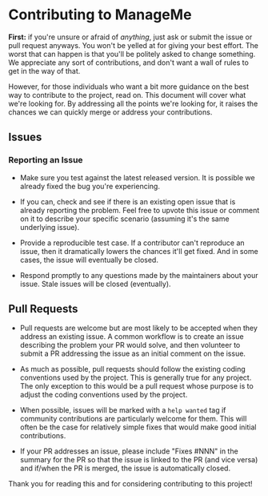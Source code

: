 # Contributing to ManageMe

**First:** if you're unsure or afraid of _anything_, just ask or submit the
issue or pull request anyways. You won't be yelled at for giving your best
effort. The worst that can happen is that you'll be politely asked to change
something. We appreciate any sort of contributions, and don't want a wall of
rules to get in the way of that.

However, for those individuals who want a bit more guidance on the best way to
contribute to the project, read on. This document will cover what we're looking
for. By addressing all the points we're looking for, it raises the chances we
can quickly merge or address your contributions.

## Issues

### Reporting an Issue

* Make sure you test against the latest released version. It is possible we
  already fixed the bug you're experiencing.
  
* If you can, check and see if there is an existing open issue that is already 
  reporting the problem. Feel free to upvote this issue or comment on it to 
  describe your specific scenario (assuming it's the same underlying issue).

* Provide a reproducible test case. If a contributor can't reproduce an issue,
  then it dramatically lowers the chances it'll get fixed. And in some cases,
  the issue will eventually be closed.

* Respond promptly to any questions made by the maintainers about your issue. Stale
  issues will be closed (eventually).

## Pull Requests

* Pull requests are welcome but are most likely to be accepted when they address
  an existing issue. A common workflow is to create an issue describing the problem
  your PR would solve, and then volunteer to submit a PR addressing the issue as an 
  initial comment on the issue.
  
* As much as possible, pull requests should follow the existing coding conventions
  used by the project. This is generally true for any project. The only exception to 
  this would be a pull request whose purpose is to adjust the coding conventions used
  by the project.
  
* When possible, issues will be marked with a `help wanted` tag if community contributions
  are particularly welcome for them. This will often be the case for relatively simple
  fixes that would make good initial contributions.
  
* If your PR addresses an issue, please include "Fixes #NNN" in the summary for the PR
  so that the issue is linked to the PR (and vice versa) and if/when the PR is merged,
  the issue is automatically closed.
  
Thank you for reading this and for considering contributing to this project!
  
